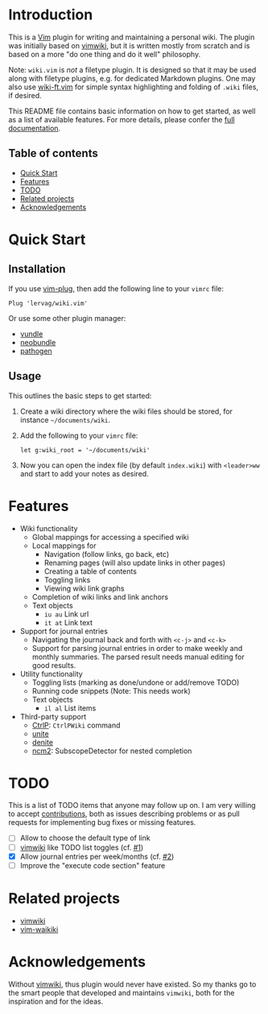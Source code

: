 # Introduction

This is a [Vim](http://www.vim.org/) plugin for writing and maintaining
a personal wiki. The plugin was initially based on
[vimwiki](https://github.com/vimwiki/vimwiki), but it is written mostly from
scratch and is based on a more "do one thing and do it well" philosophy.

Note: `wiki.vim` is _not_ a filetype plugin. It is designed so that it may be used
      along with filetype plugins, e.g. for dedicated Markdown plugins. One may
      also use [wiki-ft.vim](https://github.com/lervag/wiki-ft.vim) for simple
      syntax highlighting and folding of `.wiki` files, if desired.

This README file contains basic information on how to get started, as well as
a list of available features. For more details, please confer the
[full documentation](doc/wiki.txt).

## Table of contents

* [Quick Start](#quick-start)
* [Features](#features)
* [TODO](#todo)
* [Related projects](#related-projects)
* [Acknowledgements](#acknowledgements)

# Quick Start

## Installation

If you use [vim-plug](https://github.com/junegunn/vim-plug), then add the
following line to your `vimrc` file:

```vim
Plug 'lervag/wiki.vim'
```

Or use some other plugin manager:
- [vundle](https://github.com/gmarik/vundle)
- [neobundle](https://github.com/Shougo/neobundle.vim)
- [pathogen](https://github.com/tpope/vim-pathogen)

## Usage

This outlines the basic steps to get started:

1. Create a wiki directory where the wiki files should be stored, for instance
   `~/documents/wiki`.

2. Add the following to your `vimrc` file:

   ```vim
   let g:wiki_root = '~/documents/wiki'
   ```

3. Now you can open the index file (by default `index.wiki`) with `<leader>ww`
   and start to add your notes as desired.

# Features

- Wiki functionality
  - Global mappings for accessing a specified wiki
  - Local mappings for
    - Navigation (follow links, go back, etc)
    - Renaming pages (will also update links in other pages)
    - Creating a table of contents
    - Toggling links
    - Viewing wiki link graphs
  - Completion of wiki links and link anchors
  - Text objects
    - `iu au` Link url
    - `it at` Link text
- Support for journal entries
  - Navigating the journal back and forth with `<c-j>` and `<c-k>`
  - Support for parsing journal entries in order to make weekly and monthly
    summaries. The parsed result needs manual editing for good results.
- Utility functionality
  - Toggling lists (marking as done/undone or add/remove TODO)
  - Running code snippets (Note: This needs work)
  - Text objects
    - `il al` List items
- Third-party support
  - [CtrlP](https://github.com/ctrlpvim/ctrlp.vim): `CtrlPWiki` command
  - [unite](https://github.com/Shougo/unite.vim)
  - [denite](https://github.com/Shougo/denite.nvim)
  - [ncm2](https://github.com/ncm2/ncm2): SubscopeDetector for nested completion

# TODO

This is a list of TODO items that anyone may follow up on. I am very willing to
accept [contributions](CONTRIBUTING.md), both as issues describing problems or
as pull requests for implementing bug fixes or missing features.

- [ ] Allow to choose the default type of link
- [ ] [vimwiki](https://github.com/vimwiki/vimwiki) like TODO list toggles
      (cf. [#1](../../issues/1))
- [x] Allow journal entries per week/months (cf. [#2](../../issues/2))
- [ ] Improve the "execute code section" feature

# Related projects

- [vimwiki](https://github.com/vimwiki/vimwiki)
- [vim-waikiki](https://github.com/fcpg/vim-waikiki)

# Acknowledgements

Without [vimwiki](https://github.com/vimwiki/vimwiki), thus plugin would never
have existed. So my thanks go to the smart people that developed and maintains
`vimwiki`, both for the inspiration and for the ideas.

